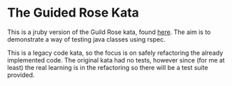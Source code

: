 # The Guided Rose Kata

This is a jruby version of the Guild Rose kata, found [here](http://craftsmanship.drupalgardens.com/content/gilded-rose-kata).
The aim is to demonstrate a way of testing java classes using rspec.

This is a legacy code kata, so the focus is on safely refactoring the already
implemented code. The original kata had no tests, however since (for me at
least) the real learning is in the refactoring so there will be a test suite
provided.
